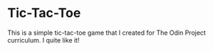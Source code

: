# Tic-Tac-Toe

This is a simple tic-tac-toe game that I created for The Odin Project curriculum. I quite like it!


